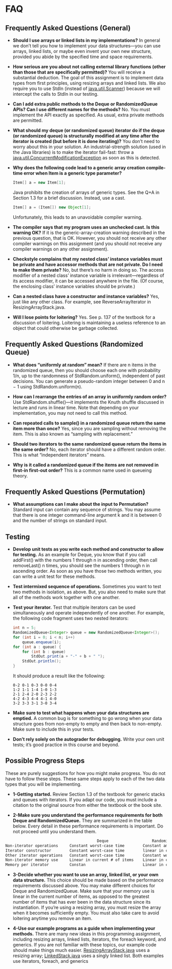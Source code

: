 # FAQ

## Frequently Asked Questions (General)

+ **Should I use arrays or linked lists in my implementations?** In general we don’t tell you how to implement your data structures—you can use arrays, linked lists, or maybe even invent your own new structure, provided you abide by the specified time and space requirements.

+ **How serious are you about not calling external library functions (other than those that are specifically permitted)?** You will receive a substantial deduction. The goal of this assignment is to implement data types from first principles, using resizing arrays and linked lists. We also require you to use StdIn (instead of [java.util.Scanner](http://docs.oracle.com/javase/8/docs/api/java/util/Scanner.html)) because we will intercept the calls to StdIn in our testing.

+ **Can I add extra public methods to the Deque or RandomizedQueue APIs? Can I use different names for the methods?** No. You must implement the API exactly as specified. As usual, extra private methods are permitted.

+ **What should my deque (or randomized queue) iterator do if the deque (or randomized queue) is structurally modified at any time after the iterator is created (but before it is done iterating)?** You don’t need to worry about this in your solution. An industrial-strength solution (used in the Java libraries) is to make the iterator fail-fast: throw a [java.util.ConcurrentModificationException](http://docs.oracle.com/javase/8/docs/api/java/util/ConcurrentModificationException.html) as soon as this is detected.

+ **Why does the following code lead to a generic array creation compile-time error when Item is a generic type parameter?**

    ```java
    Item[] a = new Item[1];
    ```

    Java prohibits the creation of arrays of generic types. See the Q+A in Section 1.3 for a brief discussion. Instead, use a cast.

    ```java
    Item[] a = (Item[]) new Object[1];
    ```

    Unfortunately, this leads to an unavoidable compiler warning.

+ **The compiler says that my program uses an unchecked cast. Is this warning OK?** If it is the generic-array-creation warning described in the previous question, that is OK. However, you should not receive any other compiler warnings on this assignment (and you should not receive any compiler warnings on any other assignment).

+ **Checkstyle complains that my nested class’ instance variables must be private and have accessor methods that are not private. Do I need to make them private?** No, but there’s no harm in doing so. The access modifier of a nested class’ instance variable is irrelevant—regardless of its access modifier, it can be accessed anywhere in the file. (Of course, the enclosing class’ instance variables should be private.)

+ **Can a nested class have a constructor and instance variables?** Yes, just like any other class. For example, see ReverseArrayIterator in ResizingArrayStack.java.

+ **Will I lose points for loitering?** Yes. See p. 137 of the textbook for a discussion of loitering. Loitering is maintaining a useless reference to an object that could otherwise be garbage collected.

## Frequently Asked Questions (Randomized Queue)

+ **What does “uniformly at random” mean?** If there are n items in the randomized queue, then you should choose each one with probability 1/n, up to the randomness of StdRandom.uniform(), independent of past decisions. You can generate a pseudo-random integer between 0 and n − 1 using StdRandom.uniform(n).

+ **How can I rearrange the entries of an array in uniformly random order?** Use StdRandom.shuffle()—it implements the Knuth shuffle discussed in lecture and runs in linear time. Note that depending on your implementation, you may not need to call this method.

+ **Can repeated calls to sample() in a randomized queue return the same item more than once?** Yes, since you are sampling without removing the item. This is also known as “sampling with replacement.”

+ **Should two iterators to the same randomized queue return the items in the same order?** No, each iterator should have a different random order. This is what “independent iterators” means.

+ **Why is it called a randomized queue if the items are not removed in first-in first-out order?** This is a common name used in queueing theory.

## Frequently Asked Questions (Permutation)

+ **What assumptions can I make about the input to Permutation?** Standard input can contain any sequence of strings. You may assume that there is one integer command-line argument k and it is between 0 and the number of strings on standard input.

## Testing

+ **Develop unit tests as you write each method and constructor to allow for testing.** As an example for Deque, you know that if you call addFirst() with the numbers 1 through n in ascending order, then call removeLast() n times, you should see the numbers 1 through n in ascending order. As soon as you have those two methods written, you can write a unit test for these methods.

+ **Test intermixed sequence of operations.** Sometimes you want to test two methods in isolation, as above. But, you also need to make sure that all of the methods work together with one another.

+ **Test your iterator.** Test that multiple iterators can be used simultaneously and operate independently of one another. For example, the following code fragment uses two nested iterators:

    ```java
    int n = 5;
    RandomizedQueue<Integer> queue = new RandomizedQueue<Integer>();
    for (int i = 0; i < n; i++)
        queue.enqueue(i);
    for (int a : queue) {
        for (int b : queue)
            StdOut.print(a + "-" + b + " ");
        StdOut.println();
    }
    ```

    It should produce a result like the following:

    ```shell
    0-2 0-1 0-3 0-0 0-4
    1-2 1-1 1-4 1-0 1-3
    2-1 2-4 2-0 2-3 2-2
    4-2 4-3 4-4 4-1 4-0
    3-2 3-3 3-1 3-0 3-4
    ```

+ **Make sure to test what happens when your data structures are emptied.** A common bug is for something to go wrong when your data structure goes from non-empty to empty and then back to non-empty. Make sure to include this in your tests.

+ **Don’t rely solely on the autograder for debugging.** Write your own unit tests; it’s good practice in this course and beyond.

## Possible Progress Steps

These are purely suggestions for how you might make progress. You do not have to follow these steps. These same steps apply to each of the two data types that you will be implementing.

+ **1-Getting started.** Review Section 1.3 of the textbook for generic stacks and queues with iterators. If you adapt our code, you must include a citation to the original source from either the textbook or the book site.

+ **2-Make sure you understand the performance requirements for both Deque and RandomizedQueue.** They are summarized in the table below. Every detail in these performance requirements is important. Do not proceed until you understand them.

```txt
                                        Deque                   Randomized Queue
Non-iterator operations     Constant worst-case time        Constant amortized time
Iterator constructor        Constant worst-case time        linear in current # of items
Other iterator operations   Constant worst-case time        Constant worst-case time
Non-iterator memory use     Linear in current # of items    Linear in current # of items
Memory per iterator         Constan                         Linear in current # of items
```

+ **3-Decide whether you want to use an array, linked list, or your own data structure.** This choice should be made based on the performance requirements discussed above. You may make different choices for Deque and RandomizedQueue. Make sure that your memory use is linear in the current number of items, as opposed to the greatest number of items that has ever been in the data structure since its instantiation. If you’re using a resizing array, you must resize the array when it becomes sufficiently empty. You must also take care to avoid loitering anytime you remove an item.

+ **4-Use our example programs as a guide when implementing your methods.** There are many new ideas in this programming assignment, including resizing arrays, linked lists, iterators, the foreach keyword, and generics. If you are not familiar with these topics, our example code should make things much easier. [ResizingArrayStack.java](https://algs4.cs.princeton.edu/13stacks/ResizingArrayStack.java.html) uses a resizing array; [LinkedStack.java](https://algs4.cs.princeton.edu/13stacks/LinkedStack.java.html) uses a singly linked list. Both examples use iterators, foreach, and generics
